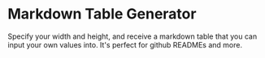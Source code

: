 # Markdown Table Generator

Specify your width and height, and receive a markdown table that you can input your own values into. It's perfect for github READMEs and more.
